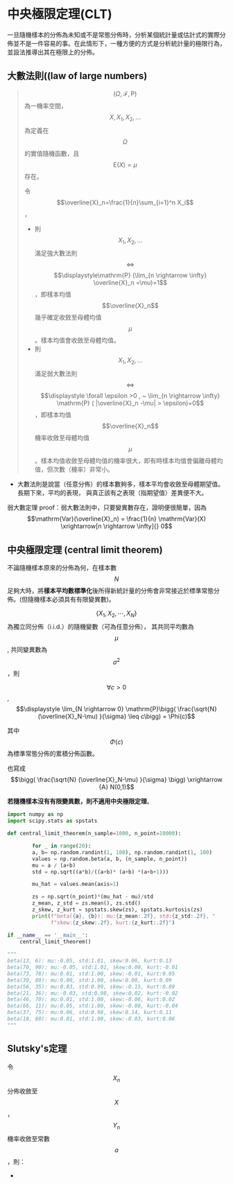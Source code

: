 # 中央極限定理(CLT)

一旦隨機樣本的分佈為未知或不是常態分佈時，分析某個統計量或估計式的實際分佈並不是一件容易的事。在此情形下，一種方便的方式是分析統計量的極限行為，並設法推導出其在極限上的分佈。

## 大數法則((law of large numbers)

> $$(\Omega, \mathcal{F}, \mathrm{P})$$為一機率空間，$$X, X_1, X_2, \ldots$$為定義在$$\Omega$$的實值隨機函數，且$$\mathrm{E}(X)=\mu$$存在。
>
> 令$$\overline{X}_n=\frac{1}{n}\sum_{i=1}^n X_i$$，
>
> * &#x20;則$$X_1,X_2, \ldots$$滿足強大數法則 $$\Leftrightarrow$$$$\displaystyle\mathrm{P} (\lim_{n \rightarrow \infty} \overline{X}_n =\mu)=1$$，即樣本均值$$\overline{X}_n$$幾乎確定收斂至母體均值$$\mu$$。樣本均值會收斂至母體均值。
> * &#x20;則$$X_1,X_2, \ldots$$滿足弱大數法則 $$\Leftrightarrow$$$$\displaystyle \forall \epsilon >0 , ~ \lim_{n \rightarrow \infty} \mathrm{P} ( |\overline{X}_n -\mu| > \epsilon)=0$$，即樣本均值$$\overline{X}_n$$機率收斂至母體均值$$\mu$$。樣本均值收斂至母體均值的機率很大，即有時樣本均值會偏離母體均值，但次數（機率）非常小。

* 大數法則是說當（任意分佈）的樣本數夠多，樣本平均會收斂至母體期望值。長期下來，平均的表現， 與真正該有之表現（指期望值）差異便不大。

弱大數定理 proof：弱大數法則中，只要變異數存在，證明便很簡單，因為$$\mathrm{Var}(\overline{X}_n) = \frac{1}{n} \mathrm{Var}(X)  \xrightarrow[n \rightarrow \infty]{} 0$$

## 中央極限定理 (central limit theorem)&#x20;

不論隨機樣本原來的分佈為何，在樣本數$$N$$足夠大時，將**樣本平均數標準化**後所得新統計量的分佈會非常接近於標準常態分佈。(但隨機樣本必須具有有限變異數)。

$$\{X_1,X_2,⋯,X_N \}$$為獨立同分佈（i.i.d.）的隨機變數（可為任意分佈）， 其共同平均數為$$\mu$$,  共同變異數為$$\sigma^2$$，則

$$\forall c > 0$$, $$\displaystyle \lim_{N \rightarrow 0} \mathrm{P}\bigg( \frac{\sqrt{N} (\overline{X}_N-\mu) }{\sigma} \leq c\bigg) = \Phi(c)$$

其中$$\Phi(c)$$為標準常態分佈的累積分佈函數。

也寫成 $$\bigg( \frac{\sqrt{N} (\overline{X}_N-\mu) }{\sigma} \bigg) \xrightarrow {A} N(0,1)$$

**若隨機樣本沒有有限變異數，則不適用中央極限定理**。&#x20;



```python
import numpy as np
import scipy.stats as spstats

def central_limit_theorem(n_sample=1000, n_point=10000):

        for _ in range(20):
        a, b= np.random.randint(1, 100), np.random.randint(1, 100)
        values = np.random.beta(a, b, (n_sample, n_point))
        mu = a / (a+b)
        std = np.sqrt((a*b)/((a+b)* (a+b) *(a+b+1)))

        mu_hat = values.mean(axis=1)

        zs = np.sqrt(n_point)*(mu_hat - mu)/std
        z_mean, z_std = zs.mean(), zs.std()
        z_skew, z_kurt = spstats.skew(zs), spstats.kurtosis(zs)
        print(f"beta({a}, {b}): mu:{z_mean:.2f}, std:{z_std:.2f}, "
              f"skew:{z_skew:.2f}, kurt:{z_kurt:.2f}")

if __name__ == '__main__':
    central_limit_theorem()
    
"""
beta(13, 6): mu:-0.05, std:1.01, skew:0.06, kurt:0.13
beta(70, 90): mu:-0.05, std:1.01, skew:0.00, kurt:-0.01
beta(73, 78): mu:0.01, std:1.00, skew:-0.01, kurt:0.05
beta(39, 89): mu:0.00, std:1.00, skew:0.00, kurt:0.09
beta(56, 35): mu:0.03, std:0.99, skew:-0.15, kurt:0.09
beta(21, 36): mu:-0.03, std:0.98, skew:0.02, kurt:-0.02
beta(46, 70): mu:0.01, std:1.00, skew:-0.06, kurt:0.02
beta(66, 11): mu:0.05, std:1.00, skew:-0.08, kurt:-0.04
beta(37, 75): mu:0.06, std:0.98, skew:0.14, kurt:0.11
beta(18, 60): mu:0.01, std:1.00, skew:-0.03, kurt:0.06
"""
```

## Slutsky's定理

令$$X_n$$分佈收斂至$$X$$，$$Y_n$$機率收斂至常數$$a$$，則：

*
